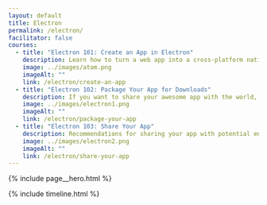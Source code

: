 ```yaml
---
layout: default
title: Electron
permalink: /electron/
facilitator: false
courses:
  - title: "Electron 101: Create an App in Electron"
    description: Learn how to turn a web app into a cross-platform native app with Electron.
    image: ../images/atom.png
    imageAlt: ""
    link: /electron/create-an-app
  - title: "Electron 102: Package Your App for Downloads"
    description: If you want to share your awesome app with the world, you will need to package it for easy download and installation.
    image: ../images/electron1.png
    imageAlt: ""
    link: /electron/package-your-app
  - title: "Electron 103: Share Your App"
    description: Recommendations for sharing your app with potential end users..
    image: ../images/electron2.png
    imageAlt: ""
    link: /electron/share-your-app
---
```

<div class="mb-6">
  {% include page__hero.html %}
</div>

{% include timeline.html %}
